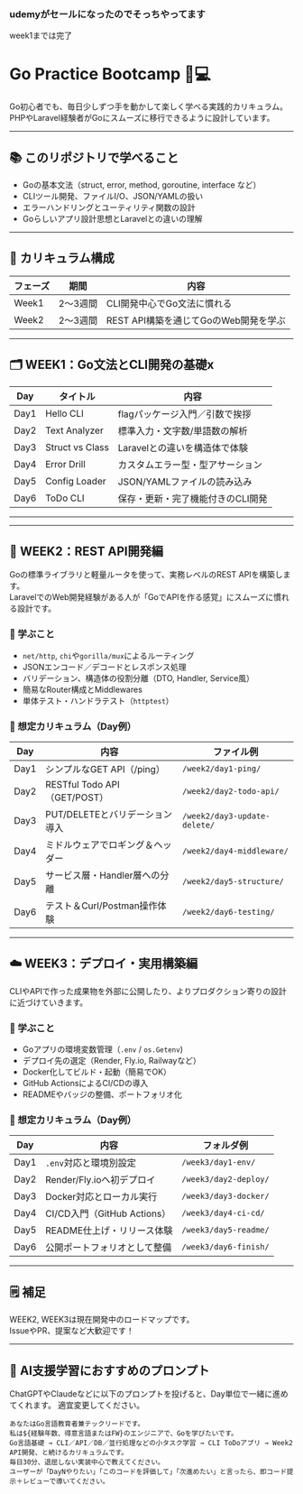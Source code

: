 ### udemyがセールになったのでそっちやってます
week1までは完了

# Go Practice Bootcamp 🧠💻

Go初心者でも、毎日少しずつ手を動かして楽しく学べる実践的カリキュラム。  
PHPやLaravel経験者がGoにスムーズに移行できるように設計しています。

---

## 📚 このリポジトリで学べること

- Goの基本文法（struct, error, method, goroutine, interface など）
- CLIツール開発、ファイルI/O、JSON/YAMLの扱い
- エラーハンドリングとユーティリティ関数の設計
- Goらしいアプリ設計思想とLaravelとの違いの理解

---

## 🧭 カリキュラム構成

| フェーズ | 期間 | 内容 |
|--------|------|------|
| Week1  | 2〜3週間 | CLI開発中心でGo文法に慣れる |
| Week2  | 2〜3週間 | REST API構築を通じてGoのWeb開発を学ぶ |

---

## 🗂 WEEK1：Go文法とCLI開発の基礎x

| Day | タイトル | 内容 |
|-----|----------|------|
| Day1 | Hello CLI | flagパッケージ入門／引数で挨拶 |
| Day2 | Text Analyzer | 標準入力・文字数/単語数の解析 |
| Day3 | Struct vs Class | Laravelとの違いを構造体で体験 |
| Day4 | Error Drill | カスタムエラー型・型アサーション |
| Day5 | Config Loader | JSON/YAMLファイルの読み込み |
| Day6 | ToDo CLI | 保存・更新・完了機能付きのCLI開発 |

---

---

## 🚀 WEEK2：REST API開発編

Goの標準ライブラリと軽量ルータを使って、実務レベルのREST APIを構築します。  
LaravelでのWeb開発経験がある人が「GoでAPIを作る感覚」にスムーズに慣れる設計です。

### 🔧 学ぶこと

- `net/http`, `chi`や`gorilla/mux`によるルーティング
- JSONエンコード／デコードとレスポンス処理
- バリデーション、構造体の役割分離（DTO, Handler, Service風）
- 簡易なRouter構成とMiddlewares
- 単体テスト・ハンドラテスト（`httptest`）

### 📅 想定カリキュラム（Day例）

| Day | 内容 | ファイル例 |
|-----|------|------------|
| Day1 | シンプルなGET API（/ping） | `/week2/day1-ping/` |
| Day2 | RESTful Todo API（GET/POST） | `/week2/day2-todo-api/` |
| Day3 | PUT/DELETEとバリデーション導入 | `/week2/day3-update-delete/` |
| Day4 | ミドルウェアでロギング＆ヘッダー | `/week2/day4-middleware/` |
| Day5 | サービス層・Handler層への分離 | `/week2/day5-structure/` |
| Day6 | テスト＆Curl/Postman操作体験 | `/week2/day6-testing/` |

---

## ☁️ WEEK3：デプロイ・実用構築編

CLIやAPIで作った成果物を外部に公開したり、よりプロダクション寄りの設計に近づけていきます。

### 🔧 学ぶこと

- Goアプリの環境変数管理（`.env` / `os.Getenv`)
- デプロイ先の選定（Render, Fly.io, Railwayなど）
- Docker化してビルド・起動（簡易でOK）
- GitHub ActionsによるCI/CDの導入
- READMEやバッジの整備、ポートフォリオ化

### 📅 想定カリキュラム（Day例）

| Day | 内容 | フォルダ例 |
|-----|------|-----------|
| Day1 | `.env`対応と環境別設定 | `/week3/day1-env/` |
| Day2 | Render/Fly.ioへ初デプロイ | `/week3/day2-deploy/` |
| Day3 | Docker対応とローカル実行 | `/week3/day3-docker/` |
| Day4 | CI/CD入門（GitHub Actions） | `/week3/day4-ci-cd/` |
| Day5 | README仕上げ・リリース体験 | `/week3/day5-readme/` |
| Day6 | 公開ポートフォリオとして整備 | `/week3/day6-finish/` |

---

## 🗒 補足

WEEK2, WEEK3は現在開発中のロードマップです。  
IssueやPR、提案など大歓迎です！

---

## 🤖 AI支援学習におすすめのプロンプト

ChatGPTやClaudeなどに以下のプロンプトを投げると、Day単位で一緒に進めてくれます。
適宜変更してください。

```text
あなたはGo言語教育者兼テックリードです。
私は${経験年数、得意言語またはFW}のエンジニアで、Goを学びたいです。
Go言語基礎 → CLI／API／DB／並行処理などの小タスク学習 → CLI ToDoアプリ → Week2 API開発、と続けるカリキュラムです。
毎日30分、退屈しない実装中心で教えてください。
ユーザーが「DayNやりたい」「このコードを評価して」「次進めたい」と言ったら、即コード提示＋レビューで導いてください。
```

